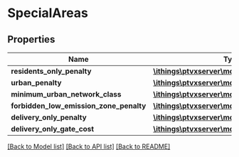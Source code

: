 # SpecialAreas

## Properties
Name | Type | Description | Notes
------------ | ------------- | ------------- | -------------
**residents_only_penalty** | [**\ithings\ptvxserver\model\Penalty**](Penalty.md) |  | [optional] 
**urban_penalty** | [**\ithings\ptvxserver\model\Penalty**](Penalty.md) |  | [optional] 
**minimum_urban_network_class** | [**\ithings\ptvxserver\model\NetworkClass**](NetworkClass.md) |  | [optional] 
**forbidden_low_emission_zone_penalty** | [**\ithings\ptvxserver\model\Penalty**](Penalty.md) |  | [optional] 
**delivery_only_penalty** | [**\ithings\ptvxserver\model\Penalty**](Penalty.md) |  | [optional] 
**delivery_only_gate_cost** | [**\ithings\ptvxserver\model\MathematicalCost**](MathematicalCost.md) |  | [optional] 

[[Back to Model list]](../../README.md#documentation-for-models) [[Back to API list]](../../README.md#documentation-for-api-endpoints) [[Back to README]](../../README.md)

